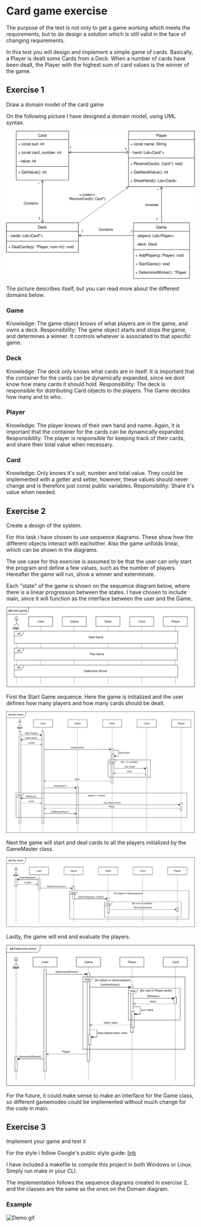 # Card game exercise

The purpose of the test is not only to get a game working which meets the requirements, but to do design a solution which is still valid in the face of changing requirements. 

In this test you will design and implement a simple game of cards. Basically, a Player is dealt some Cards from a Deck. When a number of cards have been dealt, the Player with the highest sum of card values is the winner of the game.

## Exercise 1
Draw a domain model of the card game

On the following picture I have designed a domain model, using UML syntax.

![Domain model](assets/Domain%20model.drawio.svg)

The picture describes itself, but you can read more about the different domains below.

### Game
Knowledge: The game object knows of what players are in the game, and owns a deck. 
Responsibility: The game object starts and stops the game, and determines a winner. It controls whatever is associated to that specific game.

### Deck
Knowledge: The deck only knows what cards are in itself. It is important that the container for the cards can be dynamically expanded, since we dont know how many cards it should hold. 
Responsibility: The deck is responsible for distributing Card objects to the players. The Game decides how many and to who.

### Player
Knowledge: The player knows of their own hand and name. Again, it is important that the container for the cards can be dynamically expanded.
Responsibility: The player is responsible for keeping track of their cards, and share their total value when necessary.

### Card
Knowledge: Only knows it's suit, number and total value. They could be implemented with a getter and setter, however, these values should never change and is therefore just const public variables.
Responsibility: Share it's value when needed.

## Exercise 2
Create a design of the system.

For this task i have chosen to use sequence diagrams. These show how the different objects interact with eachother. Also the game unfolds linear, which can be shown in the diagrams.

The use case for this exercise is assumed to be that the user can only start the program and define a few values, such as the number of players. Hereafter the game will run, show a winner and exterminate.

Each "state" of the game is shown on the sequence diagram below, where there is a linear progression between the states. I have chosen to include main, since it will function as the interface between the user and the Game.

![Referenced sequence diagram](assets/sd%20Card%20Game.drawio.svg)

First the Start Game sequence. Here the game is initialized and the user defines how many players and how many cards should be dealt.

![sd Start Game](assets/sd%20Start%20Game.drawio.svg)

Next the game will start and deal cards to all the players initialized by the GameMaster class.

![sd Play Game](assets/sd%20Play%20Game.drawio.svg)

Lastly, the game will end and evaluate the players.
 
![sd Determine winner](assets/sd%20Determine%20winner.drawio.svg)

For the future, it could make sense to make an interface for the Game class, so different gamemodes could be implemented without much change for the code in main. 

## Exercise 3
Implement your game and test it

For the style i follow Google's public style guide: [link](https://google.github.io/styleguide/cppguide.html)

I have included a makefile to compile this project in both Windows or Linux. Simply run make in your CLI.

The implementation follows the sequence diagrams created in exercise 2, and the classes are the same as the ones on the Domain diagram.

### Example 

![Demo gif](assets/Demo.gif)